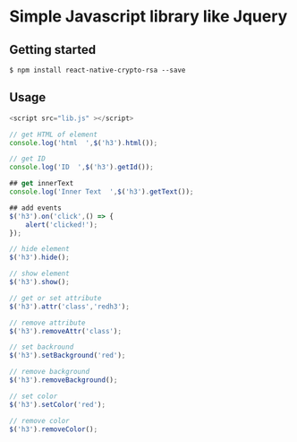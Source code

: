 # Simple Javascript library like Jquery

## Getting started

`$ npm install react-native-crypto-rsa --save`

## Usage
```javascript
<script src="lib.js" ></script>

// get HTML of element
console.log('html  ',$('h3').html());

// get ID
console.log('ID  ',$('h3').getId());

## get innerText
console.log('Inner Text  ',$('h3').getText());

## add events
$('h3').on('click',() => {
    alert('clicked!');
});

// hide element
$('h3').hide();

// show element
$('h3').show();

// get or set attribute
$('h3').attr('class','redh3');

// remove attribute
$('h3').removeAttr('class');

// set backround
$('h3').setBackground('red');

// remove background
$('h3').removeBackground();

// set color
$('h3').setColor('red');

// remove color
$('h3').removeColor();

```
